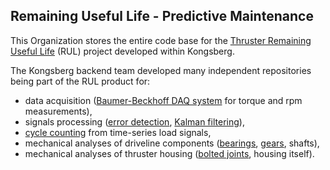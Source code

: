 ## Remaining Useful Life - Predictive Maintenance

This Organization stores the entire code base for the [Thruster Remaining Useful Life](https://www.kongsberg.com/maritime/services/kongsberg-remote-services/thruster-remaining-useful-life/) (RUL) project developed within Kongsberg. 

The Kongsberg backend team developed many independent repositories being part of the RUL product for: 
* data acquisition ([Baumer-Beckhoff DAQ system](https://github.com/Kongsberg-Predictive-Maintenance/beckhoff-data-acquisition) for torque and rpm measurements),
* signals processing ([error detection](https://github.com/Kongsberg-Predictive-Maintenance/kalman-filter), [Kalman filtering](https://github.com/Kongsberg-Predictive-Maintenance/kalman-filter)),
* [cycle counting](https://github.com/Kongsberg-Predictive-Maintenance/cycle-counter) from time-series load signals,
* mechanical analyses of driveline components ([bearings](https://github.com/Kongsberg-Predictive-Maintenance/bearing), [gears](https://github.com/Kongsberg-Predictive-Maintenance/gears), shafts),
* mechanical analyses of thruster housing ([bolted joints](https://github.com/Kongsberg-Predictive-Maintenance/bolted-joint), housing itself).

<!--
**Here are some ideas to get you started:**

🙋‍♀️ A short introduction - what is your organization all about?
🌈 Contribution guidelines - how can the community get involved?
👩‍💻 Useful resources - where can the community find your docs? Is there anything else the community should know?
🍿 Fun facts - what does your team eat for breakfast?
🧙 Remember, you can do mighty things with the power of [Markdown](https://docs.github.com/github/writing-on-github/getting-started-with-writing-and-formatting-on-github/basic-writing-and-formatting-syntax)
-->
